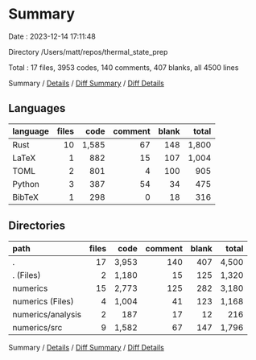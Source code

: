 # Summary

Date : 2023-12-14 17:11:48

Directory /Users/matt/repos/thermal_state_prep

Total : 17 files,  3953 codes, 140 comments, 407 blanks, all 4500 lines

Summary / [Details](details.md) / [Diff Summary](diff.md) / [Diff Details](diff-details.md)

## Languages
| language | files | code | comment | blank | total |
| :--- | ---: | ---: | ---: | ---: | ---: |
| Rust | 10 | 1,585 | 67 | 148 | 1,800 |
| LaTeX | 1 | 882 | 15 | 107 | 1,004 |
| TOML | 2 | 801 | 4 | 100 | 905 |
| Python | 3 | 387 | 54 | 34 | 475 |
| BibTeX | 1 | 298 | 0 | 18 | 316 |

## Directories
| path | files | code | comment | blank | total |
| :--- | ---: | ---: | ---: | ---: | ---: |
| . | 17 | 3,953 | 140 | 407 | 4,500 |
| . (Files) | 2 | 1,180 | 15 | 125 | 1,320 |
| numerics | 15 | 2,773 | 125 | 282 | 3,180 |
| numerics (Files) | 4 | 1,004 | 41 | 123 | 1,168 |
| numerics/analysis | 2 | 187 | 17 | 12 | 216 |
| numerics/src | 9 | 1,582 | 67 | 147 | 1,796 |

Summary / [Details](details.md) / [Diff Summary](diff.md) / [Diff Details](diff-details.md)